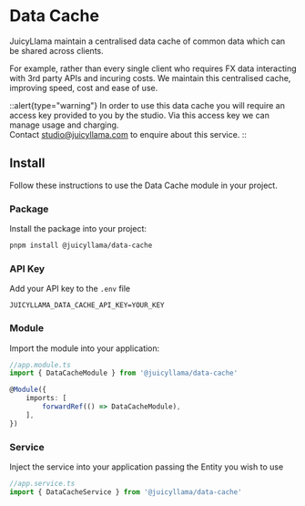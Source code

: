 # Data Cache

JuicyLlama maintain a centralised data cache of common data which can be shared across clients.

For example, rather than every single client who requires FX data interacting with 3rd party APIs and incuring costs. We maintain this centralised cache, improving speed, cost and ease of use.

::alert{type="warning"}
In order to use this data cache you will require an access key provided to you by the studio. Via this access key we can manage usage and charging.
<br>
Contact [studio@juicyllama.com](mailto:studio@juicyllama.com) to enquire about this service.
::

## Install

Follow these instructions to use the Data Cache module in your project.

### Package

Install the package into your project:

```bash
pnpm install @juicyllama/data-cache
```

### API Key

Add your API key to the `.env` file

```
JUICYLLAMA_DATA_CACHE_API_KEY=YOUR_KEY
```

### Module

Import the module into your application:

```typescript
//app.module.ts
import { DataCacheModule } from '@juicyllama/data-cache'

@Module({
	imports: [
		forwardRef(() => DataCacheModule),
	],
})
```

### Service

Inject the service into your application passing the Entity you wish to use

```typescript
//app.service.ts
import { DataCacheService } from '@juicyllama/data-cache'
```
